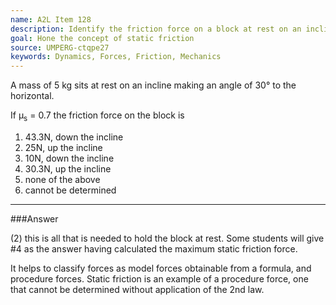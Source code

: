 ```yaml
---
name: A2L Item 128
description: Identify the friction force on a block at rest on an incline.
goal: Hone the concept of static friction
source: UMPERG-ctqpe27
keywords: Dynamics, Forces, Friction, Mechanics
---
```


A mass of 5 kg sits at rest on an incline making an angle of 30&deg; to
the horizontal.

If &mu;<sub>s</sub> = 0.7 the friction force on the block is

1. 43.3N, down the incline
2. 25N, up the incline
3. 10N, down the incline
4. 30.3N, up the incline
5. none of the above
6. cannot be determined



<hr/>

###Answer 

(2) this is all that is needed to hold the block at rest. Some
students will give #4 as the answer having calculated the maximum static
friction force.

It helps to classify forces as model forces obtainable from a formula,
and procedure forces. Static friction is an example of a procedure
force, one that cannot be determined without application of the 2nd law.
